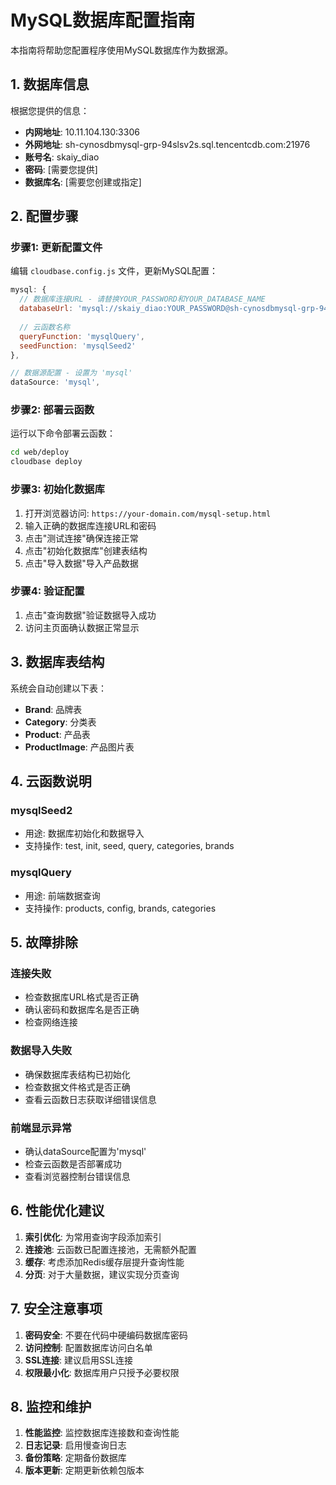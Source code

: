 # MySQL数据库配置指南

本指南将帮助您配置程序使用MySQL数据库作为数据源。

## 1. 数据库信息

根据您提供的信息：

- **内网地址**: 10.11.104.130:3306
- **外网地址**: sh-cynosdbmysql-grp-94slsv2s.sql.tencentcdb.com:21976
- **账号名**: skaiy_diao
- **密码**: [需要您提供]
- **数据库名**: [需要您创建或指定]

## 2. 配置步骤

### 步骤1: 更新配置文件

编辑 `cloudbase.config.js` 文件，更新MySQL配置：

```javascript
mysql: {
  // 数据库连接URL - 请替换YOUR_PASSWORD和YOUR_DATABASE_NAME
  databaseUrl: 'mysql://skaiy_diao:YOUR_PASSWORD@sh-cynosdbmysql-grp-94slsv2s.sql.tencentcdb.com:21976/YOUR_DATABASE_NAME',
  
  // 云函数名称
  queryFunction: 'mysqlQuery',
  seedFunction: 'mysqlSeed2'
},

// 数据源配置 - 设置为 'mysql'
dataSource: 'mysql',
```

### 步骤2: 部署云函数

运行以下命令部署云函数：

```bash
cd web/deploy
cloudbase deploy
```

### 步骤3: 初始化数据库

1. 打开浏览器访问: `https://your-domain.com/mysql-setup.html`
2. 输入正确的数据库连接URL和密码
3. 点击"测试连接"确保连接正常
4. 点击"初始化数据库"创建表结构
5. 点击"导入数据"导入产品数据

### 步骤4: 验证配置

1. 点击"查询数据"验证数据导入成功
2. 访问主页面确认数据正常显示

## 3. 数据库表结构

系统会自动创建以下表：

- **Brand**: 品牌表
- **Category**: 分类表
- **Product**: 产品表
- **ProductImage**: 产品图片表

## 4. 云函数说明

### mysqlSeed2
- 用途: 数据库初始化和数据导入
- 支持操作: test, init, seed, query, categories, brands

### mysqlQuery
- 用途: 前端数据查询
- 支持操作: products, config, brands, categories

## 5. 故障排除

### 连接失败
- 检查数据库URL格式是否正确
- 确认密码和数据库名是否正确
- 检查网络连接

### 数据导入失败
- 确保数据库表结构已初始化
- 检查数据文件格式是否正确
- 查看云函数日志获取详细错误信息

### 前端显示异常
- 确认dataSource配置为'mysql'
- 检查云函数是否部署成功
- 查看浏览器控制台错误信息

## 6. 性能优化建议

1. **索引优化**: 为常用查询字段添加索引
2. **连接池**: 云函数已配置连接池，无需额外配置
3. **缓存**: 考虑添加Redis缓存层提升查询性能
4. **分页**: 对于大量数据，建议实现分页查询

## 7. 安全注意事项

1. **密码安全**: 不要在代码中硬编码数据库密码
2. **访问控制**: 配置数据库访问白名单
3. **SSL连接**: 建议启用SSL连接
4. **权限最小化**: 数据库用户只授予必要权限

## 8. 监控和维护

1. **性能监控**: 监控数据库连接数和查询性能
2. **日志记录**: 启用慢查询日志
3. **备份策略**: 定期备份数据库
4. **版本更新**: 定期更新依赖包版本
